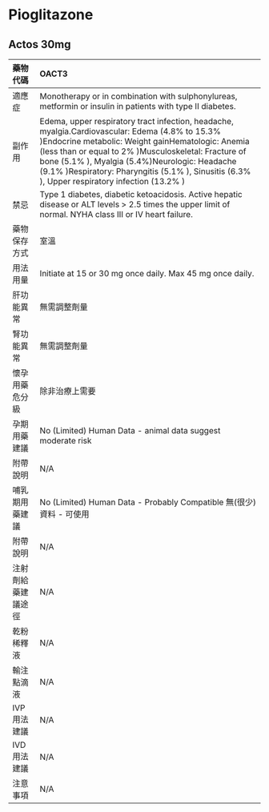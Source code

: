 # Pioglitazone

## Actos 30mg

| 藥物代碼           | OACT3                                                                                                                                                                                                                                                                                                                                                           |
|:-------------------|:----------------------------------------------------------------------------------------------------------------------------------------------------------------------------------------------------------------------------------------------------------------------------------------------------------------------------------------------------------------|
| 適應症             | Monotherapy or in combination with sulphonylureas, metformin or insulin in patients with type II diabetes.                                                                                                                                                                                                                                                      |
| 副作用             | Edema, upper respiratory tract infection, headache, myalgia.Cardiovascular: Edema (4.8% to 15.3% )Endocrine metabolic: Weight gainHematologic: Anemia (less than or equal to 2% )Musculoskeletal: Fracture of bone (5.1% ), Myalgia (5.4%)Neurologic: Headache (9.1% )Respiratory: Pharyngitis (5.1% ), Sinusitis (6.3% ), Upper respiratory infection (13.2% ) |
| 禁忌               | Type 1 diabetes, diabetic ketoacidosis. Active hepatic disease or ALT levels > 2.5 times the upper limit of normal. NYHA class III or IV heart failure.                                                                                                                                                                                                         |
| 藥物保存方式       | 室溫                                                                                                                                                                                                                                                                                                                                                            |
| 用法用量           | Initiate at 15 or 30 mg once daily. Max 45 mg once daily.                                                                                                                                                                                                                                                                                                       |
| 肝功能異常         | 無需調整劑量                                                                                                                                                                                                                                                                                                                                                    |
| 腎功能異常         | 無需調整劑量                                                                                                                                                                                                                                                                                                                                                    |
| 懷孕用藥危分級     | 除非治療上需要                                                                                                                                                                                                                                                                                                                                                  |
| 孕期用藥建議       | No (Limited) Human Data - animal data suggest moderate risk                                                                                                                                                                                                                                                                                                     |
| 附帶說明           | N/A                                                                                                                                                                                                                                                                                                                                                             |
| 哺乳期用藥建議     | No (Limited) Human Data - Probably Compatible 無(很少)資料 - 可使用                                                                                                                                                                                                                                                                                             |
| 附帶說明           | N/A                                                                                                                                                                                                                                                                                                                                                             |
| 注射劑給藥建議途徑 | N/A                                                                                                                                                                                                                                                                                                                                                             |
| 乾粉稀釋液         | N/A                                                                                                                                                                                                                                                                                                                                                             |
| 輸注點滴液         | N/A                                                                                                                                                                                                                                                                                                                                                             |
| IVP 用法建議       | N/A                                                                                                                                                                                                                                                                                                                                                             |
| IVD 用法建議       | N/A                                                                                                                                                                                                                                                                                                                                                             |
| 注意事項           | N/A                                                                                                                                                                                                                                                                                                                                                             |

